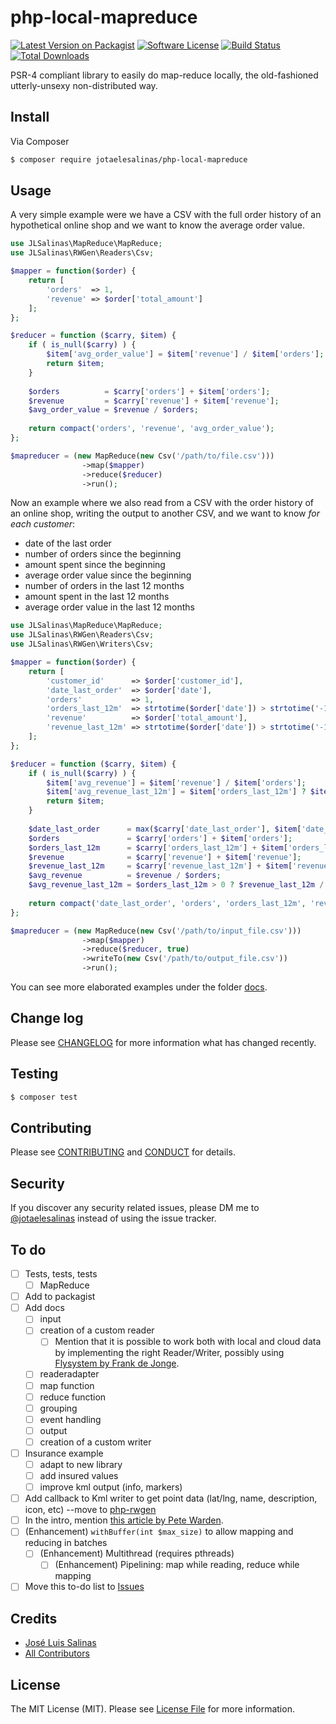 # php-local-mapreduce

[![Latest Version on Packagist][ico-version]][link-packagist]
[![Software License][ico-license]](LICENSE.md)
[![Build Status][ico-travis]][link-travis]
[![Total Downloads][ico-downloads]][link-downloads]

PSR-4 compliant library to easily do map-reduce locally, the old-fashioned utterly-unsexy non-distributed way.

## Install

Via Composer

``` bash
$ composer require jotaelesalinas/php-local-mapreduce
```

## Usage

A very simple example were we have a CSV with the full order history of an hypothetical online shop
and we want to know the average order value.

``` php
use JLSalinas\MapReduce\MapReduce;
use JLSalinas\RWGen\Readers\Csv;

$mapper = function($order) {
    return [
        'orders'  => 1,
        'revenue' => $order['total_amount']
    ];
};

$reducer = function ($carry, $item) {
    if ( is_null($carry) ) {
        $item['avg_order_value'] = $item['revenue'] / $item['orders'];
        return $item;
    }
    
    $orders          = $carry['orders'] + $item['orders'];
    $revenue         = $carry['revenue'] + $item['revenue'];
    $avg_order_value = $revenue / $orders;
    
    return compact('orders', 'revenue', 'avg_order_value');
};

$mapreducer = (new MapReduce(new Csv('/path/to/file.csv')))
                ->map($mapper)
                ->reduce($reducer)
                ->run();
```

Now an example where we also read from a CSV with the order history of an online shop,
writing the output to another CSV, and we want to know _for each customer_:
- date of the last order
- number of orders since the beginning
- amount spent since the beginning
- average order value since the beginning
- number of orders in the last 12 months
- amount spent in the last 12 months
- average order value in the last 12 months


``` php
use JLSalinas\MapReduce\MapReduce;
use JLSalinas\RWGen\Readers\Csv;
use JLSalinas\RWGen\Writers\Csv;

$mapper = function($order) {
    return [
        'customer_id'      => $order['customer_id'],
        'date_last_order'  => $order['date'],
        'orders'           => 1,
        'orders_last_12m'  => strtotime($order['date']) > strtotime('-12 months') ? 1 : 0,
        'revenue'          => $order['total_amount'],
        'revenue_last_12m' => strtotime($order['date']) > strtotime('-12 months') ? $order['total_amount'] : 0
    ];
};

$reducer = function ($carry, $item) {
    if ( is_null($carry) ) {
        $item['avg_revenue'] = $item['revenue'] / $item['orders'];
        $item['avg_revenue_last_12m'] = $item['orders_last_12m'] ? $item['revenue_last_12m'] / $item['orders_last_12m'] : 0;
        return $item;
    }
    
    $date_last_order      = max($carry['date_last_order'], $item['date_last_order']);
    $orders               = $carry['orders'] + $item['orders'];
    $orders_last_12m      = $carry['orders_last_12m'] + $item['orders_last_12m'];
    $revenue              = $carry['revenue'] + $item['revenue'];
    $revenue_last_12m     = $carry['revenue_last_12m'] + $item['revenue_last_12m'];
    $avg_revenue          = $revenue / $orders;
    $avg_revenue_last_12m = $orders_last_12m > 0 ? $revenue_last_12m / $orders_last_12m : 0;
    
    return compact('date_last_order', 'orders', 'orders_last_12m', 'revenue', 'revenue_last_12m', 'avg_revenue', 'avg_revenue_last_12m');
};

$mapreducer = (new MapReduce(new Csv('/path/to/input_file.csv')))
                ->map($mapper)
                ->reduce($reducer, true)
                ->writeTo(new Csv('/path/to/output_file.csv'))
                ->run();
```

You can see more elaborated examples under the folder [docs](docs).

## Change log

Please see [CHANGELOG](CHANGELOG.md) for more information what has changed recently.

## Testing

``` bash
$ composer test
```

## Contributing

Please see [CONTRIBUTING](CONTRIBUTING.md) and [CONDUCT](CONDUCT.md) for details.

## Security

If you discover any security related issues, please DM me to [@jotaelesalinas](http://twitter.com/jotaelesalinas) instead of using the issue tracker.

## To do

- [ ] Tests, tests, tests
    - [ ] MapReduce
- [ ] Add to packagist
- [ ] Add docs
    - [ ] input
    - [ ] creation of a custom reader
        - [ ] Mention that it is possible to work both with local and cloud data by implementing the right Reader/Writer, possibly using [Flysystem by Frank de Jonge](https://github.com/thephpleague/flysystem).
    - [ ] readeradapter
    - [ ] map function
    - [ ] reduce function
    - [ ] grouping
    - [ ] event handling
    - [ ] output
    - [ ] creation of a custom writer
- [ ] Insurance example
    - [ ] adapt to new library
    - [ ] add insured values
    - [ ] improve kml output (info, markers)
- [ ] Add callback to Kml writer to get point data (lat/lng, name, description, icon, etc) --move to [php-rwgen](https://github.com/jotaelesalinas/php-rwgen)
- [ ] In the intro, mention [this article by Pete Warden](https://petewarden.com/2010/01/20/mapreduce-for-idiots/).
- [ ] (Enhancement) `withBuffer(int $max_size)` to allow mapping and reducing in batches
    - [ ] (Enhancement) Multithread (requires pthreads)
        - [ ] (Enhancement) Pipelining: map while reading, reduce while mapping
- [ ] Move this to-do list to [Issues](https://github.com/jotaelesalinas/php-local-mapreduce/issues)

## Credits

- [José Luis Salinas][link-author]
- [All Contributors][link-contributors]

## License

The MIT License (MIT). Please see [License File](LICENSE.md) for more information.

[ico-version]: https://img.shields.io/packagist/v/jotaelesalinas/php-local-mapreduce.svg?style=flat-square
[ico-license]: https://img.shields.io/badge/license-MIT-brightgreen.svg?style=flat-square
[ico-travis]: https://img.shields.io/travis/jotaelesalinas/php-local-mapreduce/master.svg?style=flat-square
[ico-scrutinizer]: https://img.shields.io/scrutinizer/coverage/g/jotaelesalinas/php-local-mapreduce.svg?style=flat-square
[ico-code-quality]: https://img.shields.io/scrutinizer/g/jotaelesalinas/php-local-mapreduce.svg?style=flat-square
[ico-downloads]: https://img.shields.io/packagist/dt/jotaelesalinas/php-local-mapreduce.svg?style=flat-square

[link-packagist]: https://packagist.org/packages/jotaelesalinas/php-local-mapreduce
[link-travis]: https://travis-ci.org/jotaelesalinas/php-local-mapreduce
[link-scrutinizer]: https://scrutinizer-ci.com/g/jotaelesalinas/php-local-mapreduce/code-structure
[link-code-quality]: https://scrutinizer-ci.com/g/jotaelesalinas/php-local-mapreduce
[link-downloads]: https://packagist.org/packages/jotaelesalinas/php-local-mapreduce
[link-author]: https://github.com/jotaelesalinas
[link-contributors]: ../../contributors
